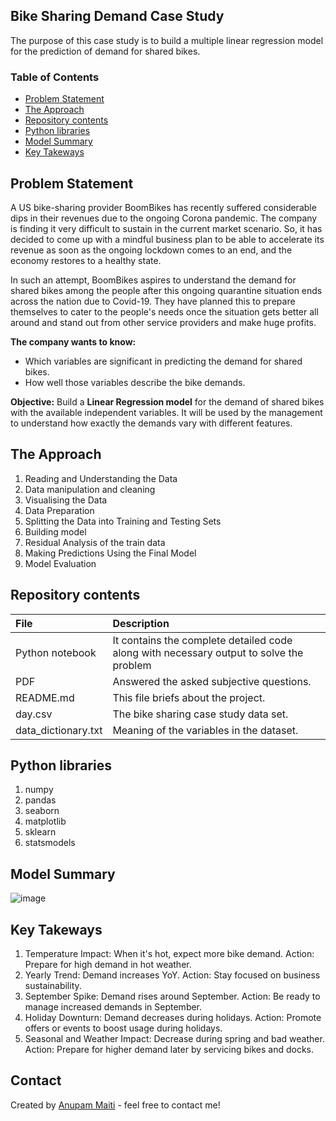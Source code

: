 ## Bike Sharing Demand Case Study
The purpose of this case study is to build a multiple linear regression model for the prediction of demand for shared bikes.

### Table of Contents
* [Problem Statement](#problem-statement)
* [The Approach](#the-approach)
* [Repository contents](#repository-contents)
* [Python libraries](#python-libraries)
* [Model Summary](#model-summary)
* [Key Takeways](#key-takeways)
  
## Problem Statement
A US bike-sharing provider BoomBikes has recently suffered considerable dips in their revenues due to the ongoing Corona pandemic. The company is finding it very difficult to sustain in the current market scenario. So, it has decided to come up with a mindful business plan to be able to accelerate its revenue as soon as the ongoing lockdown comes to an end, and the economy restores to a healthy state.

In such an attempt, BoomBikes aspires to understand the demand for shared bikes among the people after this ongoing quarantine situation ends across the nation due to Covid-19. They have planned this to prepare themselves to cater to the people's needs once the situation gets better all around and stand out from other service providers and make huge profits.

**The company wants to know:**
- Which variables are significant in predicting the demand for shared bikes.
- How well those variables describe the bike demands.
  
**Objective:**
Build a **Linear Regression model** for the demand of shared bikes with the available independent variables. It will be used by the management to understand how exactly the demands vary with different features.

## The Approach
1) Reading and Understanding the Data
2) Data manipulation and cleaning
3) Visualising the Data
4) Data Preparation
5) Splitting the Data into Training and Testing Sets
6) Building model
7) Residual Analysis of the train data
8) Making Predictions Using the Final Model
9) Model Evaluation

## Repository contents
| File | Description |
|:-----|:------------|
| Python notebook | It contains the complete detailed code along with necessary output to solve the problem|
| PDF | Answered the asked subjective questions. |
| README.md | This file briefs about the project. |
| day.csv | The bike sharing case study data set. |
| data_dictionary.txt | Meaning of the variables in the dataset. |

## Python libraries
1. numpy
2. pandas
3. seaborn
4. matplotlib
5. sklearn
6. statsmodels

## Model Summary 

![image](https://github.com/dynamicanupam/Bike-Sharing-Demand-Case-Study/assets/61014822/9fbecad7-4514-4441-bd19-b60b34bd328c)

## Key Takeways

1. Temperature Impact: When it's hot, expect more bike demand. Action: Prepare for high demand in hot weather.
2. Yearly Trend: Demand increases YoY. Action: Stay focused on business sustainability.
3. September Spike: Demand rises around September. Action: Be ready to manage increased demands in September.
4. Holiday Downturn: Demand decreases during holidays. Action: Promote offers or events to boost usage during holidays.
5. Seasonal and Weather Impact: Decrease during spring and bad weather. Action: Prepare for higher demand later by servicing bikes and docks.

## Contact
Created by [Anupam Maiti](https://www.linkedin.com/in/anupam-maiti/) - feel free to contact me!
